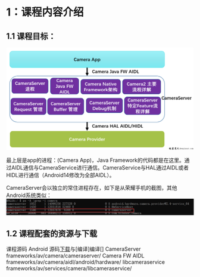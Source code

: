 # 1：课程内容介绍

## 1.1 课程目标：

![image.png](../assets/1706531806517-image.png?r=51897b58844f053e4cbe927eefb35879)

最上层是app的进程：(Camera App)，Java Framework的代码都是在这里。通过AIDL通信与CameraService进行通信。CameraService与HAL通过AIDL或者HIDL进行通信（Android14修改为全部AIDL）。

CameraServer会以独立的常住进程存在，如下是从荣耀手机的截图，其他Android系统类似：![image.png](../assets/1706532059096-image.png?r=51897b58844f053e4cbe927eefb35879)

## 1.2 课程配套的资源与下载

课程源码
Android 源码[下载](https://deepinout.com/android-camera-performance-analysis/android-camera-performance-analysis-download-aosp-sourcecode.html)与[编译]编译[]
CameraServer
frameworks/av/camera/cameraserver/
Camera FW AIDL
frameworks/av/camera/aidl/android/hardware/
libcameraservice
frameworks/av/services/camera/libcameraservice/

